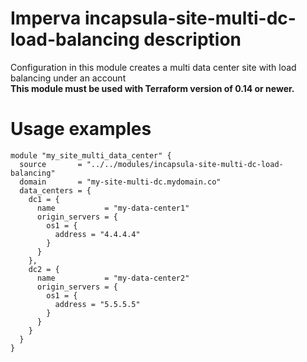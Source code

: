 # Imperva incapsula-site-multi-dc-load-balancing description

Configuration in this module creates a multi data center site with load balancing under an account
</br><b>This module must be used with Terraform version of 0.14 or newer.</b>


# Usage examples

```hcl
module "my_site_multi_data_center" {
  source       = "../../modules/incapsula-site-multi-dc-load-balancing"
  domain       = "my-site-multi-dc.mydomain.co"
  data_centers = {
    dc1 = {
      name           = "my-data-center1"
      origin_servers = {
        os1 = {
          address = "4.4.4.4"
        }
      }
    },
    dc2 = {
      name           = "my-data-center2"
      origin_servers = {
        os1 = {
          address = "5.5.5.5"
        }
      }
    }
  }
}
```